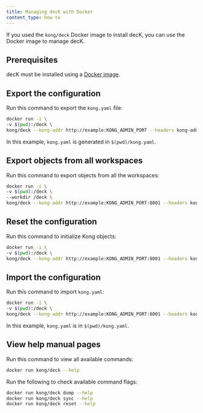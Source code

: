 ```yaml
---
title: Managing decK with Docker
content_type: how-to
---
```


If you used the `kong/deck` Docker image to install decK, you can use the Docker image to manage decK. 

## Prerequisites
decK must be installed using a [Docker image](/deck/latest/installation/#docker-image).

## Export the configuration
Run this command to export the `kong.yaml` file:

```bash
docker run -i \
-v $(pwd):/deck \
kong/deck --kong-addr http://example:KONG_ADMIN_PORT --headers kong-admin-token:KONG_ADMIN_TOKEN -o /deck/kong.yaml dump
```
In this example, `kong.yaml` is generated in `$(pwd)/kong.yaml`.

## Export objects from all workspaces
Run this command to export objects from all the workspaces:

```bash
docker run -i \
-v $(pwd):/deck \
--workdir /deck \
kong/deck --kong-addr http://example:KONG_ADMIN_PORT:8001 --headers kong-admin-token:KONG_ADMIN_TOKEN dump --all-workspaces
```

## Reset the configuration
Run this command to initialize Kong objects:

```bash
docker run -i \
-v $(pwd):/deck \
kong/deck --kong-addr http://example:KONG_ADMIN_PORT:8001 --headers kong-admin-token:KONG_ADMIN_TOKEN reset
```

## Import the configuration
Run this command to import `kong.yaml`:

```bash
docker run -i \
-v $(pwd):/deck \
kong/deck --kong-addr http://example:KONG_ADMIN_PORT:8001 --headers kong-admin-token:KONG_ADMIN_TOKEN -s /deck/kong.yaml sync
```
In this example, `kong.yaml` is in `$(pwd)/kong.yaml`.

## View help manual pages
Run this command to view all available commands:

```bash
docker run kong/deck --help
```

Run the following to check available command flags:

```bash
docker run kong/deck dump --help
docker run kong/deck sync --help
docker run kong/deck reset --help
```